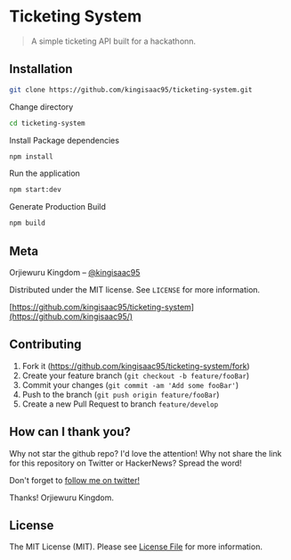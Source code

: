 # Ticketing System

> A simple ticketing API built for a hackathonn.

## Installation

```sh
git clone https://github.com/kingisaac95/ticketing-system.git
```

Change directory

```sh
cd ticketing-system
```

Install Package dependencies

```sh
npm install
```

Run the application

```sh
npm start:dev
```

Generate Production Build

```sh
npm build
```

## Meta

Orjiewuru Kingdom – [@kingisaac95](https://twitter.com/kingisaac95)

Distributed under the MIT license. See `LICENSE` for more information.

[https://github.com/kingisaac95/ticketing-system](https://github.com/kingisaac95/)

## Contributing

1. Fork it (<https://github.com/kingisaac95/ticketing-system/fork>)
2. Create your feature branch (`git checkout -b feature/fooBar`)
3. Commit your changes (`git commit -am 'Add some fooBar'`)
4. Push to the branch (`git push origin feature/fooBar`)
5. Create a new Pull Request to branch `feature/develop`

## How can I thank you?

Why not star the github repo? I'd love the attention! Why not share the link for this repository on Twitter or HackerNews? Spread the word!

Don't forget to [follow me on twitter!](https://twitter.com/kingisaac95)

Thanks! Orjiewuru Kingdom.

## License

The MIT License (MIT). Please see [License File](https://github.com/kingisaac95/ticketing-system/blob/master/LICENSE) for more information.
